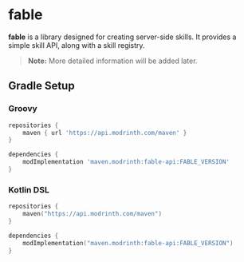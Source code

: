 # fable

**fable** is a library designed for creating server-side skills. It provides a simple skill API, along with a skill
registry.

> **Note:** More detailed information will be added later.

## Gradle Setup

### Groovy

```groovy
repositories {
    maven { url 'https://api.modrinth.com/maven' }
}

dependencies {
    modImplementation 'maven.modrinth:fable-api:FABLE_VERSION'
}
```

### Kotlin DSL

```kotlin
repositories {
    maven("https://api.modrinth.com/maven")
}

dependencies {
    modImplementation("maven.modrinth:fable-api:FABLE_VERSION")
}
```